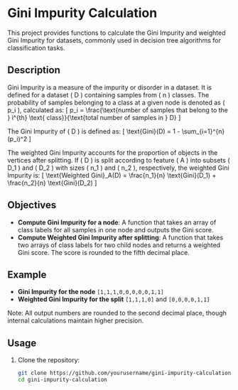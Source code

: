 # Gini Impurity Calculation

This project provides functions to calculate the Gini Impurity and weighted Gini Impurity for datasets, commonly used in decision tree algorithms for classification tasks.

## Description

Gini Impurity is a measure of the impurity or disorder in a dataset. It is defined for a dataset \( D \) containing samples from \( n \) classes. The probability of samples belonging to a class at a given node is denoted as \( p_i \), calculated as:
\[ p_i = \frac{\text{number of samples that belong to the } i^{th} \text{ class}}{\text{total number of samples in } D} \]

The Gini Impurity of \( D \) is defined as:
\[ \text{Gini}(D) = 1 - \sum_{i=1}^{n} (p_i)^2 \]

The weighted Gini Impurity accounts for the proportion of objects in the vertices after splitting. If \( D \) is split according to feature \( A \) into subsets \( D_1 \) and \( D_2 \) with sizes \( n_1 \) and \( n_2 \), respectively, the weighted Gini Impurity is:
\[ \text{Weighted Gini}_A(D) = \frac{n_1}{n} \text{Gini}(D_1) + \frac{n_2}{n} \text{Gini}(D_2) \]

## Objectives

- **Compute Gini Impurity for a node**: A function that takes an array of class labels for all samples in one node and outputs the Gini score.
- **Compute Weighted Gini Impurity after splitting**: A function that takes two arrays of class labels for two child nodes and returns a weighted Gini score. The score is rounded to the fifth decimal place.

## Example

- **Gini Impurity for the node** `[1,1,1,0,0,0,0,0,1,1]`
- **Weighted Gini Impurity for the split** `[1,1,1,0]` and `[0,0,0,0,1,1]`

Note: All output numbers are rounded to the second decimal place, though internal calculations maintain higher precision.

## Usage

1. Clone the repository:
   ```bash
   git clone https://github.com/yourusername/gini-impurity-calculation.git
   cd gini-impurity-calculation
